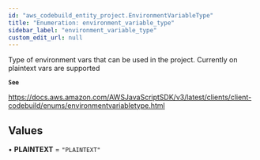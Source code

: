 ```yaml
---
id: "aws_codebuild_entity_project.EnvironmentVariableType"
title: "Enumeration: environment_variable_type"
sidebar_label: "environment_variable_type"
custom_edit_url: null
---
```


Type of environment vars that can be used in the project. Currently on plaintext vars are supported

**`See`**

https://docs.aws.amazon.com/AWSJavaScriptSDK/v3/latest/clients/client-codebuild/enums/environmentvariabletype.html

## Values

• **PLAINTEXT** = ``"PLAINTEXT"``
